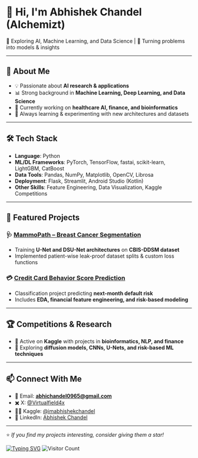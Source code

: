 # 👋 Hi, I'm Abhishek Chandel (AIchemizt)

🔬 Exploring AI, Machine Learning, and Data Science | 🧩 Turning problems into models & insights  

---

## 🚀 About Me
- 💡 Passionate about **AI research & applications**
- 📊 Strong background in **Machine Learning, Deep Learning, and Data Science**
- 🧪 Currently working on **healthcare AI, finance, and bioinformatics**
- 🌱 Always learning & experimenting with new architectures and datasets

---

## 🛠️ Tech Stack
- **Language**: Python
- **ML/DL Frameworks**: PyTorch, TensorFlow, fastai, scikit-learn, LightGBM, CatBoost  
- **Data Tools**: Pandas, NumPy, Matplotlib, OpenCV, Librosa  
- **Deployment**: Flask, Streamlit, Android Studio (Kotlin)  
- **Other Skills**: Feature Engineering, Data Visualization, Kaggle Competitions  

---

## 📂 Featured Projects

### 🩺 [MammoPath – Breast Cancer Segmentation](https://github.com/AIchemizt/mammopath)  
- Training **U-Net and DSU-Net architectures** on **CBIS-DDSM dataset**  
- Implemented patient-wise leak-proof dataset splits & custom loss functions  


### 💳 [Credit Card Behavior Score Prediction](https://github.com/AIchemizt/credit-card-score)  
- Classification project predicting **next-month default risk**  
- Includes **EDA, financial feature engineering, and risk-based modeling**  

---

## 🏆 Competitions & Research
- 📌 Active on **Kaggle** with projects in **bioinformatics, NLP, and finance**
- 📖 Exploring **diffusion models, CNNs, U-Nets, and risk-based ML techniques**

---

## 📫 Connect With Me
- 📧 Email: **abhichandel0965@gmail.com**  
- ✖️ X: [@Virtualfield4x](https://x.com/Virtualfield4x)  
- 🧑‍💻 Kaggle: [@imabhishekchandel](https://www.kaggle.com/imabhishekchandel)
- 💼 LinkedIn: [Abhishek Chandel](https://www.linkedin.com/in/abhishek-chandel-0b0a63127)  

---

⭐️ *If you find my projects interesting, consider giving them a star!*

[![Typing SVG](https://readme-typing-svg.herokuapp.com?lines=AI+Researcher;ML+Engineer;Data+Scientist)](https://git.io/typing-svg)
![Visitor Count](https://komarev.com/ghpvc/?username=AIchemizt&color=blue)

